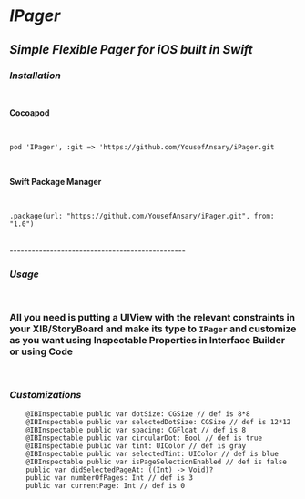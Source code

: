 # *IPager*

## *Simple Flexible Pager for iOS built in Swift*

### *Installation* ###
<br/>

**Cocoapod** 

<br/>

```
pod 'IPager', :git => 'https://github.com/YousefAnsary/iPager.git
```

<br/>

**Swift Package Manager**

<br/>

```
.package(url: "https://github.com/YousefAnsary/iPager.git", from: "1.0")
```

<br/>
------------------------------------------------
<br/>

### ***Usage***

<br/>

### All you need is putting a UIView with the relevant constraints in your XIB/StoryBoard and make its type to `IPager` and customize as you want using Inspectable Properties in Interface Builder or using Code 

<br/> 

### ***Customizations*** <br/>

```
    @IBInspectable public var dotSize: CGSize // def is 8*8
    @IBInspectable public var selectedDotSize: CGSize // def is 12*12
    @IBInspectable public var spacing: CGFloat // def is 8
    @IBInspectable public var circularDot: Bool // def is true
    @IBInspectable public var tint: UIColor // def is gray
    @IBInspectable public var selectedTint: UIColor // def is blue
    @IBInspectable public var isPageSelectionEnabled // def is false
    public var didSelectedPageAt: ((Int) -> Void)?
    public var numberOfPages: Int // def is 3
    public var currentPage: Int // def is 0
```
